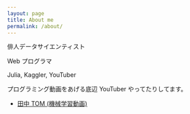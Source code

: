 ```yaml
---
layout: page
title: About me
permalink: /about/
---
```


俳人データサイエンティスト

Web プログラマ

Julia, Kaggler, YouTuber

プログラミング動画をあげる底辺 YouTuber やってたりしてます。

- [田中 TOM (機械学習動画)](https://www.youtube.com/channel/UCWXXSB94_CUAYD7XgdLzvBg)
